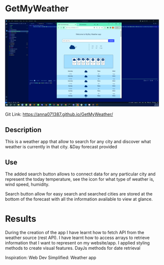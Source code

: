 # GetMyWeather 

![alt text](./assets/images/Page%201-01-01.jpg)

Git Link:
https://anna071387.github.io/GetMyWeather/

## Description 
This is a weather app that allow to search for any city and discover what weather is currently in that city. 
&Day forecast provided

## Use 
The added search button allows to connect data for any particular city and represent the today temperature, 
see the icon for what type of weather is, wind speed, humidity.

Search button allow for easy search and searched cities are stored at the bottom of the forecast 
with all the information available to view at glance. 

# Results
During the creation of the app I have learnt how to fetch API from the weather source (rest API). 
I have learnt how to access arrays to retrieve information that I want to represent on my website/app.
I applied styling methods to create visual features. 
DayJs methods for date retrieval



Inspiration: 
Web Dev Simplified: Weather app


